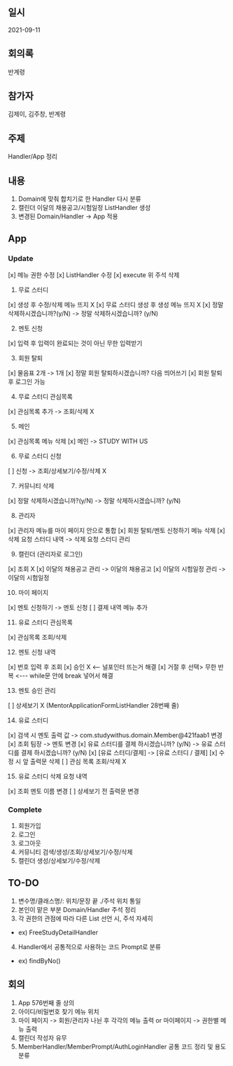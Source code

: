 ## 일시

2021-09-11

## 회의록

반계령

## 참가자

김제이, 김주창, 반계령

## 주제

Handler/App 정리

## 내용

1. Domain에 맞춰 합치기로 한 Handler 다시 분류
2. 캘린더 이달의 채용공고/시험일정 ListHandler 생성
3. 변경된 Domain/Handler -> App 적용

## App

### Update

[x] 메뉴 권한 수정
[x] ListHandler 수정
[x] execute 위 주석 삭제

1. 무료 스터디

[x] 생성 후 수정/삭제 메뉴 뜨지 X
[x] 무료 스터디 생성 후 생성 메뉴 뜨지 X
[x] 정말 삭제하시겠습니까?(y/N) -> 정말 삭제하시겠습니까? (y/N)

2. 멘토 신청

[x] 입력 후 입력이 완료되는 것이 아닌 무한 입력받기

3. 회원 탈퇴

[x] 물음표 2개 -> 1개
[x] 정말 회원 탈퇴하시겠습니까? 다음 띄어쓰기
[x] 회원 탈퇴 후 로그인 가능

4. 무료 스터디 관심목록

[x] 관심목록 추가 -> 조회/삭제 X

5. 메인

[x] 관심목록 메뉴 삭제
[x] 메인 -> STUDY WITH US

6. 무료 스터디 신청

[ ] 신청 -> 조회/상세보기/수정/삭제 X

7. 커뮤니티 삭제

[x] 정말 삭제하시겠습니까?(y/N) -> 정말 삭제하시겠습니까? (y/N)

8. 관리자

[x] 관리자 메뉴를 마이 페이지 안으로 통합
[x] 회원 탈퇴/멘토 신청하기 메뉴 삭제
[x] 삭제 요청 스터디 내역 -> 삭제 요청 스터디 관리

9. 캘린더 (관리자로 로그인)

[x] 조회 X
[x] 이달의 채용공고 관리 -> 이달의 채용공고
[x] 이달의 시험일정 관리 -> 이달의 시험일정

10. 마이 페이지

[x] 멘토 신청하기 -> 멘토 신청
[ ] 결제 내역 메뉴 추가

11. 유료 스터디 관심목록

[x] 관심목록 조회/삭제

12. 멘토 신청 내역

[x] 번호 입력 후 조회
[x] 승인 X <-- 널포인터 뜨는거 해결
[x] 거절 후 선택> 무한 반복 <--- while문 안에 break 넣어서 해결

13. 멘토 승인 관리

[ ] 상세보기 X (MentorApplicationFormListHandler 28번째 줄)

14. 유료 스터디

[x] 검색 시 멘토 출력 값 -> com.studywithus.domain.Member@421faab1 변경
[x] 조회 팀장 -> 멘토 변경
[x] 유료 스터디를 결제 하시겠습니까? (y/N) -> 유료 스터디를 결제 하시겠습니까? (y/N)
[x] [유료 스터디/결제] -> [유료 스터디 / 결제]
[x] 수정 시 앞 출력문 삭제
[ ] 관심 목록 조회/삭제 X

15. 유료 스터디 삭제 요청 내역

[x] 조회 멘토 이름 변경
[ ] 상세보기 전 출력문 변경

### Complete

1. 회원가입
2. 로그인
3. 로그아웃
4. 커뮤니티 검색/생성/조회/상세보기/수정/삭제
5. 캘린더 생성/상세보기/수정/삭제

## TO-DO

1. 변수명/클래스명/: 위치/문장 끝 ./주석 위치 통일
2. 본인이 맡은 부분 Domain/Handler 주석 정리
3. 각 권한의 관점에 따라 다른 List 선언 시, 주석 자세히

- ex) FreeStudyDetailHandler

4. Handler에서 공통적으로 사용하는 코드 Prompt로 분류

- ex) findByNo()

## 회의

1. App 576번째 줄 상의
2. 아이디/비밀번호 찾기 메뉴 위치
3. 마이 페이지 -> 회원/관리자 나뉜 후 각각의 메뉴 출력 or 마이페이지 -> 권한별 메뉴 출력
4. 캘린더 작성자 유무
5. MemberHandler/MemberPrompt/AuthLoginHandler 공통 코드 정리 및 용도 분류
